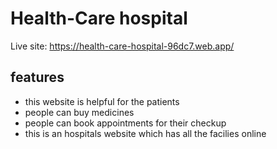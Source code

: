 # Health-Care hospital
Live site: https://health-care-hospital-96dc7.web.app/
## features
- this website is helpful for the patients
- people can buy medicines
- people can book appointments for their checkup
- this is an hospitals website which has all the facilies online